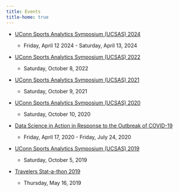 ```yaml
---
title: Events
title-home: true
---
```


<!-- + [International Forum On Data Science (IFODS) 2024](https://statds.org/events/ifods2024/) -->
<!--   - Date TBD -->

+ [UConn Sports Analytics Symposium (UCSAS) 2024](https://statds.org/events/ucsas2024/)
  - Friday, April 12 2024 - Saturday, April 13, 2024

+ [UConn Sports Analytics Symposium (UCSAS) 2022](https://statds.org/events/ucsas2022/)
  - Saturday, October 8, 2022

+ [UConn Sports Analytics Symposium (UCSAS) 2021](https://statds.org/events/ucsas2021/)
  - Saturday, October 9, 2021

+ [UConn Sports Analytics Symposium (UCSAS) 2020](https://statds.org/events/ucsas2020/)
  - Saturday, October 10, 2020

+ [Data Science in Action in Response to the Outbreak of COVID-19](https://statds.org/events/webinar_dsa2020/)
  - Friday, April 17, 2020 - Friday, July 24, 2020

+ [UConn Sports Analytics Symposium (UCSAS) 2019](https://statds.org/events/ucsas2019/)
  - Saturday, October 5, 2019

+ [Travelers Stat-a-thon 2019](http://hackathon.stat.uconn.edu)
  - Thursday, May 16, 2019
